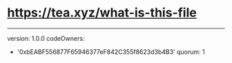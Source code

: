 # https://tea.xyz/what-is-this-file
---
version: 1.0.0
codeOwners:
  - '0xbEABF556877F65946377eF842C355f8623d3b4B3'
quorum: 1
